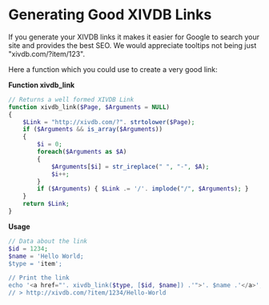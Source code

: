 Generating Good XIVDB Links
====================

If you generate your XIVDB links it makes it easier for Google to search your site and provides the best SEO. We would appreciate tooltips not being just "xivdb.com/?item/123".

Here a function which you could use to create a very good link:

**Function xivdb_link**

```php
// Returns a well formed XIVDB Link
function xivdb_link($Page, $Arguments = NULL)
{
	$Link = "http://xivdb.com/?". strtolower($Page);
	if ($Arguments && is_array($Arguments))
	{
		$i = 0;
		foreach($Arguments as $A)
		{
			$Arguments[$i] = str_ireplace(" ", "-", $A);
			$i++;	
		}
		if ($Arguments) { $Link .= '/'. implode("/", $Arguments); }
	}
	return $Link;	
}
```

**Usage**

```php
// Data about the link
$id = 1234;
$name = 'Hello World;
$type = 'item';

// Print the link
echo '<a href="'. xivdb_link($type, [$id, $name]) .'">'. $name .'</a>';
// > http://xivdb.com/?item/1234/Hello-World
```

